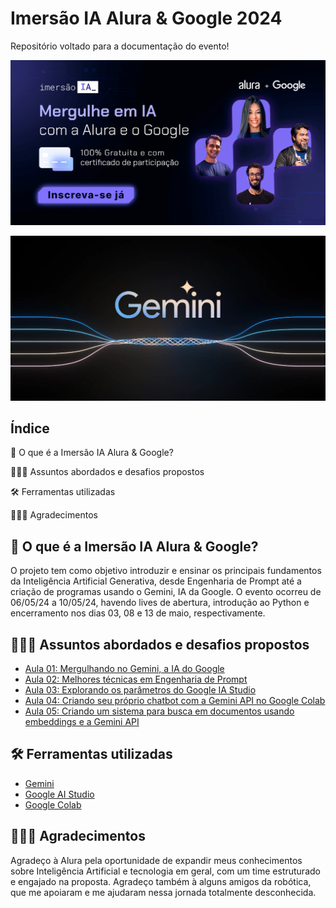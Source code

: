 # Imersão IA Alura & Google 2024
Repositório voltado para a documentação do evento!
<p align="center"><img src="./images/Alura & Google.jpg" width="700"/></p>
<p align="center"><img src="./images/Gemini.jpg" width="700"/></p>

## Índice
🤔 O que é a Imersão IA Alura & Google?

👩🏼‍💻 Assuntos abordados e desafios propostos

🛠 Ferramentas utilizadas

🙇🏼‍♀️ Agradecimentos 

   
## 🤔 O que é a Imersão IA Alura & Google?
O projeto tem como objetivo introduzir e ensinar os principais fundamentos da Inteligência Artificial Generativa, desde Engenharia de Prompt até a criação de programas usando o Gemini, IA da Google. O evento ocorreu de 06/05/24 a 10/05/24, havendo lives de abertura, introdução ao Python e encerramento nos dias 03, 08 e 13 de maio, respectivamente. 


## 👩🏼‍💻 Assuntos abordados e desafios propostos
- [Aula 01: Mergulhando no Gemini, a IA do Google](https://github.com/rafaelatn/Imersao-IA-Alura-Google/blob/main/Aula%2001%3A%20Mergulhando%20no%20Gemini%2C%20a%20IA%20do%20Google/Aula%2001%3A%20Anota%C3%A7%C3%B5es%20e%20Desafios.md)
- [Aula 02: Melhores técnicas em Engenharia de Prompt](https://github.com/rafaelatn/Imersao-IA-Alura-Google/blob/main/Aula%2002%3A%20Melhores%20t%C3%A9cnicas%20em%20Engenharia%20de%20Prompt/Aula%2002%3A%20Anota%C3%A7%C3%B5es%20e%20Desafios.md)
- [Aula 03: Explorando os parâmetros do Google IA Studio](https://github.com/rafaelatn/Imersao-IA-Alura-Google/blob/main/Aula%2003%3A%20Explorando%20os%20par%C3%A2metros%20do%20Google%20IA%20Studio/Aula%2003%3A%20Anota%C3%A7%C3%B5es%20e%20Desafios.md)
- [Aula 04: Criando seu próprio chatbot com a Gemini API no Google Colab](https://github.com/rafaelatn/Imersao-IA-Alura-Google/blob/main/Aula%2004:%20Criando%20seu%20pr%C3%B3prio%20chatbot%20com%20a%20Gemini%20API%20no%20Google%20Colab/Aula%2004:%20Anota%C3%A7%C3%B5es%20e%20Desafios.md)
- [Aula 05: Criando um sistema para busca em documentos usando embeddings e a Gemini API](https://github.com/rafaelatn/Imersao-IA-Alura-Google/blob/main/Aula%2005%3A%20Criando%20um%20sistema%20para%20busca%20em%20documentos%20usando%20embeddings%20e%20a%20Gemini%20API/Aula%2005%3A%20Anota%C3%A7%C3%B5es%20e%20Desafios.md)

## 🛠 Ferramentas utilizadas
- [Gemini](https://gemini.google.com/app)
- [Google AI Studio](https://aistudio.google.com)
- [Google Colab](https://colab.google/)
  
## 🙇🏼‍♀️ Agradecimentos 
Agradeço à Alura pela oportunidade de expandir meus conhecimentos sobre Inteligência Artificial e tecnologia em geral, com um time estruturado e engajado na proposta. Agradeço também à alguns amigos da robótica, que me apoiaram e me ajudaram nessa jornada totalmente desconhecida.


